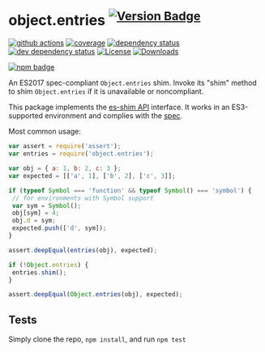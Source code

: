 # object.entries <sup>[![Version Badge][npm-version-svg]][package-url]</sup>

[![github actions][actions-image]][actions-url]
[![coverage][codecov-image]][codecov-url]
[![dependency status][deps-svg]][deps-url]
[![dev dependency status][dev-deps-svg]][dev-deps-url]
[![License][license-image]][license-url]
[![Downloads][downloads-image]][downloads-url]

[![npm badge][npm-badge-png]][package-url]

An ES2017 spec-compliant `Object.entries` shim. Invoke its "shim" method to shim `Object.entries` if it is unavailable or noncompliant.

This package implements the [es-shim API](https://github.com/es-shims/api) interface. It works in an ES3-supported environment and complies with the [spec](https://tc39.github.io/ecma262/#sec-object.entries).

Most common usage:

```js
var assert = require('assert');
var entries = require('object.entries');

var obj = { a: 1, b: 2, c: 3 };
var expected = [['a', 1], ['b', 2], ['c', 3]];

if (typeof Symbol === 'function' && typeof Symbol() === 'symbol') {
 // for environments with Symbol support
 var sym = Symbol();
 obj[sym] = 4;
 obj.d = sym;
 expected.push(['d', sym]);
}

assert.deepEqual(entries(obj), expected);

if (!Object.entries) {
 entries.shim();
}

assert.deepEqual(Object.entries(obj), expected);
```

## Tests

Simply clone the repo, `npm install`, and run `npm test`

[package-url]: https://npmjs.com/package/object.entries
[npm-version-svg]: https://versionbadg.es/es-shims/Object.entries.svg
[deps-svg]: https://david-dm.org/es-shims/Object.entries.svg
[deps-url]: https://david-dm.org/es-shims/Object.entries
[dev-deps-svg]: https://david-dm.org/es-shims/Object.entries/dev-status.svg
[dev-deps-url]: https://david-dm.org/es-shims/Object.entries#info=devDependencies
[npm-badge-png]: https://nodei.co/npm/object.entries.png?downloads=true&stars=true
[license-image]: https://img.shields.io/npm/l/object.entries.svg
[license-url]: LICENSE
[downloads-image]: https://img.shields.io/npm/dm/object.entries.svg
[downloads-url]: https://npm-stat.com/charts.html?package=object.entries
[codecov-image]: https://codecov.io/gh/es-shims/Object.entries/branch/main/graphs/badge.svg
[codecov-url]: https://app.codecov.io/gh/es-shims/Object.entries/
[actions-image]: https://img.shields.io/endpoint?url=https://github-actions-badge-u3jn4tfpocch.runkit.sh/es-shims/Object.entries
[actions-url]: https://github.com/es-shims/Object.entries/actions
